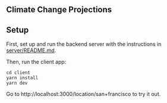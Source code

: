 ## Climate Change Projections

## Setup

First, set up and run the backend server with the instructions in [server/README.md](./server/README.md).

Then, run the client app:

```
cd client
yarn install
yarn dev
```

Go to http://localhost:3000/location/san+francisco to try it out.
